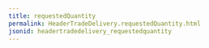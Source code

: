 ```yaml
---
title: requestedQuantity
permalink: HeaderTradeDelivery.requestedQuantity.html
jsonid: headertradedelivery_requestedquantity
---
```

